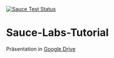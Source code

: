 [![Sauce Test Status](https://saucelabs.com/buildstatus/YOUR_SAUCE_USERNAME)](https://saucelabs.com/u/YOUR_SAUCE_USERNAME)

# Sauce-Labs-Tutorial

Präsentation in [Google Drive](https://docs.google.com/presentation/d/1hWPKENh5BiA5tQW8VWBndEvmK5TCiih8ja0TcF2lA_8)
